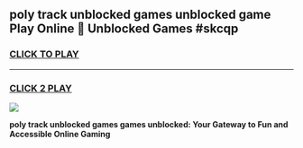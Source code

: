
## poly track unblocked games unblocked game Play Online 👋 Unblocked Games #skcqp
<h3>
<a href="https://premium.freeplayer.one?title=poly_track_unblocked_games&ref=21F">CLICK TO PLAY</a></h3>
<hr>

<h3>
<a href="https://premium.freeplayer.one?title=poly_track_unblocked_games&ref=21F">CLICK 2 PLAY</a>
  
</h3>

<a href="https://premium.freeplayer.one?title=poly_track_unblocked_games&ref=21F/"><img src="https://clearcache.store/games.png"></a>


**poly track unblocked games games unblocked: Your Gateway to Fun and Accessible Online Gaming**
